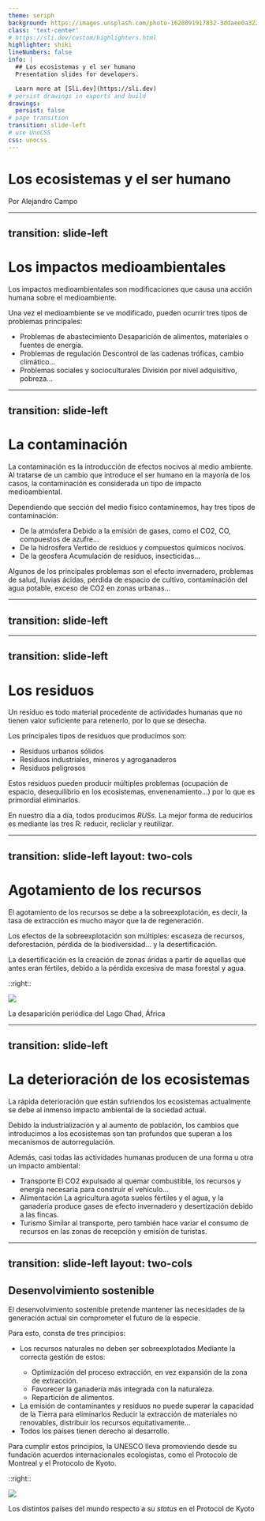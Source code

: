 ```yaml
---
theme: seriph
background: https://images.unsplash.com/photo-1628091917832-3ddaee0a3221?ixlib=rb-4.0.3&ixid=MnwxMjA3fDB8MHxwaG90by1wYWdlfHx8fGVufDB8fHx8&auto=format&fit=crop&w=1176&q=80
class: 'text-center'
# https://sli.dev/custom/highlighters.html
highlighter: shiki
lineNumbers: false
info: |
  ## Los ecosistemas y el ser humano
  Presentation slides for developers.

  Learn more at [Sli.dev](https://sli.dev)
# persist drawings in exports and build
drawings:
  persist: false
# page transition
transition: slide-left
# use UnoCSS
css: unocss
---
```


# Los ecosistemas y el ser humano
<p class="font-italic">Por Alejandro Campo</p>

<!--
The last comment block of each slide will be treated as slide notes. It will be visible and editable in Presenter Mode along with the slide. [Read more in the docs](https://sli.dev/guide/syntax.html#notes)
-->

---
transition: slide-left
---

# Los impactos medioambientales

<div class="p-3 mt-10 border border-black rounded">
  Los impactos medioambientales son modificaciones que causa una acción humana sobre el medioambiente.
</div>

Una vez el medioambiente se ve modificado, pueden ocurrir tres tipos de problemas principales:

  - Problemas de abastecimiento <mdi-arrow-right /> Desaparición de alimentos, materiales o fuentes de energía.
  - Problemas de regulación <mdi-arrow-right /> Descontrol de las cadenas tróficas, cambio climático...
  - Problemas sociales y socioculturales <mdi-arrow-right /> División por nivel adquisitivo, pobreza...

---
transition: slide-left
---

# La contaminación
<div class="p-3 mt-10 border border-black rounded">
  La contaminación es la introducción de efectos nocivos al medio ambiente. Al tratarse de un cambio que introduce el ser humano en la mayoría de los casos, la contaminación es considerada un tipo de impacto medioambiental.  
</div>

Dependiendo que sección del medio físico contaminemos, hay tres tipos de contaminación:
  - De la atmósfera <mdi-arrow-right /> Debido a la emisión de gases, como el CO2, CO, compuestos de azufre...
  - De la hidrosfera <mdi-arrow-right /> Vertido de residuos y compuestos químicos nocivos.
  - De la geosfera <mdi-arrow-right /> Acumulación de residuos, insecticidas...
  
Algunos de los principales problemas son el efecto invernadero, problemas de salud, lluvias ácidas, pérdida de espacio de cultivo, contaminación del agua potable, exceso de CO2 en zonas urbanas...

<!-- <Cards :data='[
  { 
    title: "La atmósfera", 
    text: `Debido a la emisión de gases, como el CO2, CO, compuestos de azufre... <img src="https://source.unsplash.com/collection/94734566/1920x1080" />`, 
    color: "00ff00"
  },
  { 
    title: "La sdffdf", 
    text: `Debido a la emisión de gases, como el CO2, CO, compuestos de azufre... <img src="https://source.unsplash.com/collection/94734566/1920x1080" />`, 
    color: "00ff00"
  }
]' :init="0" /> -->


---
transition: slide-left
---
<Suspense>
  <Chart />
  <template #fallback>
    <h2>Cargando...</h2>
  </template>
</Suspense>

---
transition: slide-left
---

# Los residuos
<div class="p-3 mt-10 border border-black rounded">
  Un residuo es todo material procedente de actividades humanas que no tienen valor suficiente para retenerlo, por lo que se desecha.
</div>

Los principales tipos de residuos que producimos son:
  - Residuos urbanos sólidos
  - Residuos industriales, mineros y agroganaderos
  - Residuos peligrosos 

Estos residuos pueden producir múltiples problemas (ocupación de espacio, desequilibrio en los ecosistemas, envenenamiento...) por lo que es primordial eliminarlos.

En nuestro día a día, todos producimos *RUSs*. La mejor forma de reducirlos es mediante las tres R: reducir, recliclar y reutilizar.

---
transition: slide-left
layout: two-cols
---

# Agotamiento de los recursos

<div class="text-sm">
  <div class="p-3 mt-10 border border-black rounded">
    El agotamiento de los recursos se debe a la sobreexplotación, es decir, la tasa de extracción es mucho mayor que la de regeneración.
  </div>
  
  Los efectos de la sobreexplotación son múltiples: escaseza de recursos, deforestación, pérdida de la biodiversidad... y la desertificación.
  
  <div class="p-3 mt-10 border border-black rounded">
    La desertificación es la creación de zonas áridas a partir de aquellas que antes eran fértiles, debido a la pérdida excesiva de masa forestal y agua.
  </div>
</div>

::right::

<div class="flex flex-col items-center content-center h-full pl-16 m-0">
  <img src="https://upload.wikimedia.org/wikipedia/commons/9/94/ShrinkingLakeChad-1973-1997-EO.jpg" class=" w-96">
  <p class="text-sm italic">La desaparición periódica del Lago Chad, África</p>
</div>

---
transition: slide-left
---

# La deterioración de los ecosistemas

<div class="p-3 mt-10 border border-black rounded">
  <p>La rápida deterioración que están sufriendos los ecosistemas actualmente se debe al inmenso impacto ambiental de la sociedad actual.</p>
</div>

Debido la industrialización y al aumento de población, los cambios que introducimos a los ecosistemas son tan profundos que superan a los mecanismos de autorregulación.

Además, casi todas las actividades humanas producen de una forma u otra un impacto ambiental:
  - Transporte <mdi-arrow-right /> El CO2 expulsado al quemar combustible, los recursos y energía necesaria para construir el vehículo...
  - Alimentación <mdi-arrow-right /> La agricultura agota suelos fértiles y el agua, y la ganadería produce gases de efecto invernadero y desertización debido a las fincas.
  - Turismo <mdi-arrow-right /> Similar al transporte, pero también hace variar el consumo de recursos en las zonas de recepción y emisión de turistas.

---
transition: slide-left
layout: two-cols
---

<h2 class="text-[#5d8392] text-md">Desenvolvimiento sostenible</h2>

<div class="p-3 mt-10 text-xs border border-black rounded">
  El desenvolvimiento sostenible pretende mantener las necesidades de la generación actual sin comprometer el futuro de la especie.
</div>

Para esto, consta de tres principios:
  - Los recursos naturales no deben ser sobreexplotados <mdi-arrow-right /> Mediante la correcta gestión de estos:
    - Optimización del proceso extracción, en vez expansión de la zona de extracción.
    - Favorecer la ganadería más integrada con la naturaleza.
    - Repartición de alimentos.
  - La emisión de contaminantes y residuos no puede superar la capacidad de la Tierra para eliminarlos <mdi-arrow-right /> Reducir la extracción de materiales no renovables, distribuir los recursos equitativamente...
  - Todos los países tienen derecho al desarrollo.

Para cumplir estos principios, la UNESCO lleva promoviendo desde su fundación acuerdos internacionales ecologistas, como el Protocolo de Montreal y el Protocolo de Kyoto.

::right::

<div class="flex flex-col justify-center object-contain w-full h-full ml-10 text-center">
  <img src="https://upload.wikimedia.org/wikipedia/commons/3/31/Kyoto_Protocol_participation_map_2010.png">
  <p>Los distintos países del mundo respecto a su <i>status</i> en el Protocol de Kyoto</p>
</div>

<style>
  p, ul {
    @apply text-xs
  }
</style>